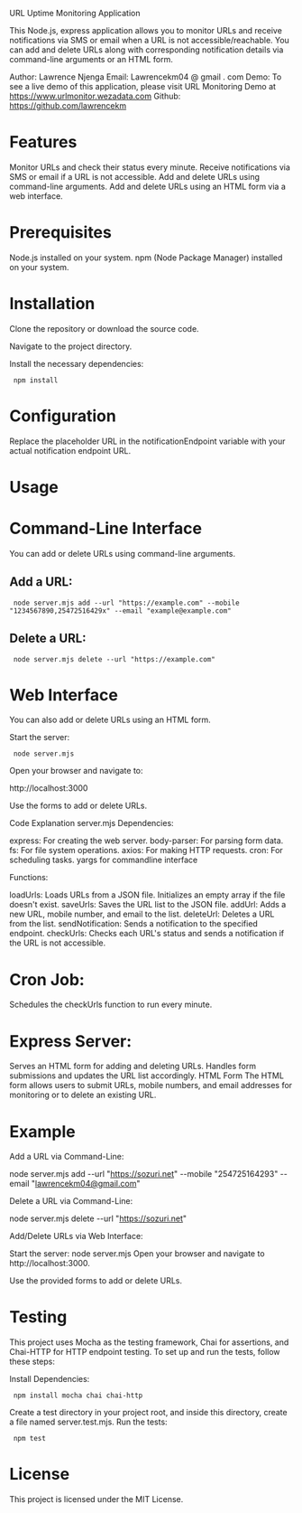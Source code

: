 
URL Uptime Monitoring Application

This Node.js, express application allows you to monitor URLs and receive notifications via SMS or email when a URL is not accessible/reachable. You can add and delete URLs along with corresponding notification details via command-line arguments or an HTML form.

Author: Lawrence Njenga
Email: Lawrencekm04 @ gmail . com
Demo: To see a live demo of this application, please visit URL Monitoring Demo at https://www.urlmonitor.wezadata.com
Github: https://github.com/lawrencekm


Features
========
Monitor URLs and check their status every minute.
Receive notifications via SMS or email if a URL is not accessible.
Add and delete URLs using command-line arguments.
Add and delete URLs using an HTML form via a web interface.

Prerequisites
=============
Node.js installed on your system.
npm (Node Package Manager) installed on your system.

Installation
============
Clone the repository or download the source code.

Navigate to the project directory.

Install the necessary dependencies:

     npm install

Configuration
=============
Replace the placeholder URL in the notificationEndpoint variable with your actual notification endpoint URL.

Usage
========
Command-Line Interface
======================
You can add or delete URLs using command-line arguments.

Add a URL:
----------
     node server.mjs add --url "https://example.com" --mobile "1234567890,25472516429x" --email "example@example.com"

Delete a URL:
-------------
     node server.mjs delete --url "https://example.com"

Web Interface
=============
You can also add or delete URLs using an HTML form.

Start the server:

     node server.mjs

Open your browser and navigate to:

http://localhost:3000

Use the forms to add or delete URLs.

Code Explanation
server.mjs
Dependencies:

express: For creating the web server.
body-parser: For parsing form data.
fs: For file system operations.
axios: For making HTTP requests.
cron: For scheduling tasks.
yargs for commandline interface

Functions:

loadUrls: Loads URLs from a JSON file. Initializes an empty array if the file doesn't exist.
saveUrls: Saves the URL list to the JSON file.
addUrl: Adds a new URL, mobile number, and email to the list.
deleteUrl: Deletes a URL from the list.
sendNotification: Sends a notification to the specified endpoint.
checkUrls: Checks each URL's status and sends a notification if the URL is not accessible.

Cron Job:
=========
Schedules the checkUrls function to run every minute.

Express Server:
===============
Serves an HTML form for adding and deleting URLs.
Handles form submissions and updates the URL list accordingly.
HTML Form
The HTML form allows users to submit URLs, mobile numbers, and email addresses for monitoring or to delete an existing URL.

Example
=======
Add a URL via Command-Line:

node server.mjs add --url "https://sozuri.net" --mobile "254725164293" --email "lawrencekm04@gmail.com"

Delete a URL via Command-Line:

node server.mjs delete --url "https://sozuri.net"


Add/Delete URLs via Web Interface:

Start the server:
node server.mjs
Open your browser and navigate to http://localhost:3000.

Use the provided forms to add or delete URLs.

Testing
=========
This project uses Mocha as the testing framework, Chai for assertions, and Chai-HTTP for HTTP endpoint testing. To set up and run the tests, follow these steps:

Install Dependencies:

     npm install mocha chai chai-http

Create a test directory in your project root, and inside this directory, create a file named server.test.mjs.
Run the tests:

     npm test


License
=======
This project is licensed under the MIT License.


